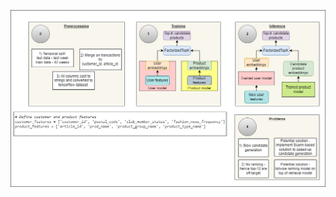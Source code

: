 ![](https://github.com/omegatro/IGP_2023/blob/omegatro-patch-1/notebooks/tfrs/Two_tower_model_demo.png)

